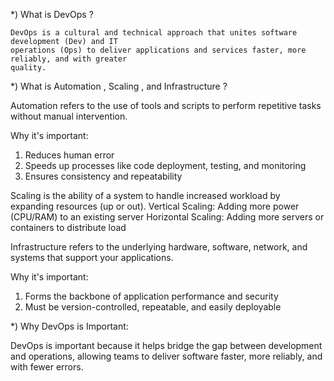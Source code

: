 *) What is DevOps ?

    DevOps is a cultural and technical approach that unites software development (Dev) and IT  
    operations (Ops) to deliver applications and services faster, more reliably, and with greater 
    quality.



*) What is Automation , Scaling , and Infrastructure ?

Automation refers to the use of tools and scripts to perform repetitive tasks without manual intervention.

Why it's important:
1)	Reduces human error
2)	Speeds up processes like code deployment, testing, and monitoring
3)	Ensures consistency and repeatability


Scaling is the ability of a system to handle increased workload by expanding resources (up or out).
 Vertical Scaling: Adding more power (CPU/RAM) to an existing server
 Horizontal Scaling: Adding more servers or containers to distribute load


Infrastructure refers to the underlying hardware, software, network, and systems that support your applications.

Why it's important:
1)	Forms the backbone of application performance and security
2)	Must be version-controlled, repeatable, and easily deployable


*) Why DevOps is Important:

DevOps is important because it helps bridge the gap between development and operations, allowing teams to deliver software faster, more reliably, and with fewer errors.

